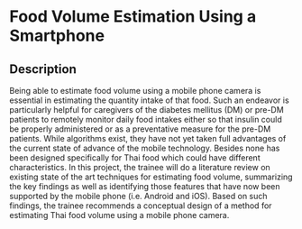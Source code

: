 # Food Volume Estimation Using a Smartphone
## Description
Being able to estimate food volume using a mobile phone camera is essential in estimating the quantity intake of that food. Such an endeavor is particularly helpful for caregivers of the diabetes mellitus (DM) or pre-DM patients to remotely monitor daily food intakes either so that insulin could be properly administered or as a preventative measure for the pre-DM patients. While algorithms exist, they have not yet taken full advantages of the current state of advance of the mobile technology. Besides none has been designed specifically for Thai food which could have different characteristics. In this project, the trainee will do a literature review on existing state of the art techniques for estimating food volume, summarizing the key findings as well as identifying those features that have now been supported by the mobile phone (i.e. Android and iOS). Based on such findings, the trainee recommends a conceptual design of a method for estimating Thai food volume using a mobile phone camera.
